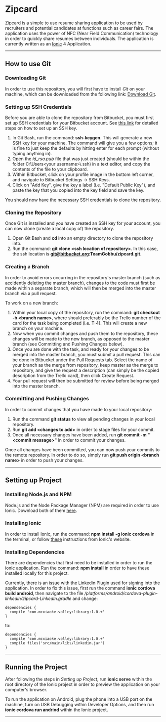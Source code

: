 # Zipcard

Zipcard is a simple to use resume sharing application to be used by recruiters and potential candidates at functions such as career fairs. The application uses the power of NFC (Near Field Communication) technology in order to quickly share resumes between individuals. The application is currently written as an [Ionic](https://ionicframework.com/) 4 Application.

---

## How to use Git

### Downloading Git

In order to use this repository, you will first have to install *Git* on your machine, which can be downloaded from the following link: [Download Git](https://git-scm.com/downloads). 

### Setting up SSH Credentials

Before you are able to clone the repository from Bitbucket, you must first set up SSH credentials for your Bitbucket account. See [this link](https://confluence.atlassian.com/bitbucket/set-up-an-ssh-key-728138079.html) for detailed steps on how to set up an SSH key.

1. In Git Bash, run the command: **ssh-keygen**. This will generate a new SSH key for your machine. The command will give you a few options; it is fine to just keep the defaults by hitting enter for each prompt (without typing anything in).
2. Open the *id_rsa.pub* file that was just created (should be within the folder C:\Users\<your username>\\.ssh) in a text editor, and copy the contents of the file to your clipboard.
3. Within Bitbucket, click on your profile image in the bottom left corner, and navigate to Bitbucket Settings -> SSH Keys.
4. Click on "Add Key", give the key a label (i.e. "Default Public Key"), and paste the key that you copied into the key field and save the key. 

You should now have the necessary SSH credentials to clone the repository.

### Cloning the Repository

Once Git is installed and you have created an SSH key for your account, you can now clone (create a local copy of) the repository.

1. Open Git Bash and **cd** into an empty directory to clone the repository into. 
2. Run the command: **git clone <ssh location of repository\>**. In this case, the ssh location is **git@bitbucket.org:TeamGobbu/zipcard.git**.

### Creating a Branch

In order to avoid errors occurring in the repository's master branch (such as accidently deleting the master branch), changes to the code must first be made within a separate branch, which will then be merged into the master branch via a pull request.

To work on a new branch:

1. Within your local copy of the repository, run the command: **git checkout -b <branch name\>**, where <branch name> should preferably be the Trello number of the card for the task being completed (i.e. T-4). This will create a new branch on your machine.
2. Now when you commit changes and push them to the repository, these changes will be made to the new branch, as opposed to the master branch (see Committing and Pushing Changes below).
3. Once you are done with the task, and ready for your changes to be merged into the master branch, you must submit a pull request. This can be done in Bitbucket under the Pull Requests tab. Select the name of your branch as the merge from repository, keep master as the merge to repository, and give the request a description (can simply be the copied description from the Trello card), then click Create Request.
4. Your pull request will then be submitted for review before being merged into the master branch.

### Committing and Pushing Changes

In order to commit changes that you have made to your local repository:

1. Run the command **git status** to view all pending changes in your local repository.
2. Run **git add <changes to add\>** in order to stage files for your commit.
3. Once all necessary changes have been added, run **git commit -m "<commit message\>"** in order to commit your changes.

Once all changes have been committed, you can now push your commits to the remote repository. In order to do so, simply run **git push origin <branch name\>** in order to push your changes.

---

## Setting up Project

### Installing Node.js and NPM

Node.js and the Node Package Manager (NPM) are required in order to use Ionic. Download both of them [here](https://www.npmjs.com/get-npm).

### Installing Ionic

In order to install Ionic, run the command: **npm install -g ionic cordova** in the terminal, or follow [these](https://ionicframework.com/docs/intro/installation/) instructions from Ionic's website.

### Installing Dependencies

There are dependencies that first need to be installed in order to run the ionic application. Run the command: **npm install** in order to have these installed locally for this project.

Currently, there is an issue with the Linkedin Plugin used for signing into the application. In order to fix this issue, first run the command **ionic cordova build android**, then navigate to the file */platforms/android/cordova-plugin-linkedin/zipcard-LinkedIn.gradle* and change:

```
dependencies {
  compile 'com.mcxiaoke.volley:library:1.0.+'
}
```

to:

```
dependencies {
  compile 'com.mcxiaoke.volley:library:1.0.+'
  compile files('src/main/libs/linkedin.jar')
}
```


---

## Running the Project

After following the steps in *Setting up Project*, run **ionic serve** within the root directory of the Ionic project in order to preview the application on your computer's browser.

To run the application on Android, plug the phone into a USB port on the machine, turn on USB Debugging within Developer Options, and then run **ionic cordova run andriod** within the Ionic project.

---